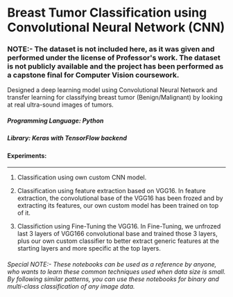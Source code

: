 
# Breast Tumor Classification using Convolutional Neural Network (CNN)

### NOTE:- The dataset is not included here, as it was given and performed under the license of Professor's work. The dataset is not publicly available and the project has been performed as a capstone final for Computer Vision coursework.

Designed a deep learning model using Convolutional Neural Network and transfer learning for classifying breast tumor (Benign/Malignant) by looking at real ultra-sound images of tumors.

##### Programming Language: Python
##### Library: Keras with TensorFlow backend

#### Experiments:
___________________

1. Classification using own custom CNN model.

2. Classification using feature extraction based on VGG16. In feature extraction, the convolutional base of the VGG16 has been frozed and by extracting its features, our own custom model has been trained on top of it.

3. Classifiction using Fine-Tuning the VGG16. In Fine-Tuning, we unfrozed last 3 layers of VGG166 convolutional base and trained those 3 layers, plus our own custom classifier to better extract generic features at the starting layers and more specific at the top layers.



###### Special NOTE:- These notebooks can be used as a reference by anyone, who wants to learn these common techniques used when data size is small. By following similar patterns, you can use these notebooks for binary and multi-class classification of any image data.

